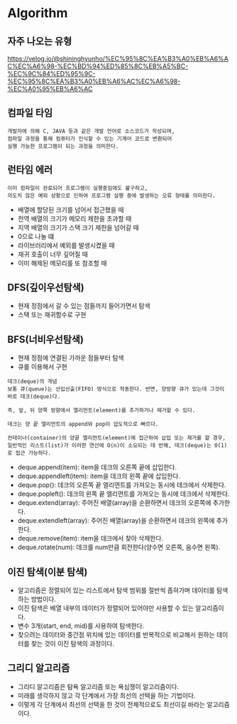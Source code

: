# Algorithm

## 자주 나오는 유형
https://velog.io/@shininghyunho/%EC%95%8C%EA%B3%A0%EB%A6%AC%EC%A6%98-%EC%BD%94%ED%85%8C%EB%A5%BC-%EC%9C%84%ED%95%9C-%EC%95%8C%EA%B3%A0%EB%A6%AC%EC%A6%98-%EC%A0%95%EB%A6%AC

## 컴파일 타임
```
개발자에 의해 C, JAVA 등과 같은 개발 언어로 소스코드가 작성되며, 
컴파일 과정을 통해 컴퓨터가 인식할 수 있는 기계어 코드로 변환되어 
실행 가능한 프로그램이 되는 과정을 의미한다.
```
## 런타임 에러
```
이미 컴파일이 완료되어 프로그램이 실행중임에도 불구하고, 
의도치 않은 예외 상황으로 인하여 프로그램 실행 중에 발생하는 오류 형태를 의미한다.
```
- 배열에 할당된 크기를 넘어서 접근했을 때
- 전역 배열의 크기가 메모리 제한을 초과할 때
- 지역 배열의 크기가 스택 크기 제한을 넘어갈 때
- 0으로 나눌 떄
- 라이브러리에서 예외를 발생시켰을 때
- 재귀 호출이 너무 깊어질 때
- 이미 해제된 메모리를 또 참조할 때

## DFS(깊이우선탐색)
- 현재 정점에서 갈 수 있는 점들까지 들어가면서 탐색
- 스택 또는 재귀함수로 구현

## BFS(너비우선탐색)
- 현재 정점에 연결된 가까운 점들부터 탐색
- 큐를 이용해서 구현
```
데크(deque)의 개념
보통 큐(queue)는 선입선출(FIFO) 방식으로 작동한다. 반면, 양방향 큐가 있는데 그것이 바로 데크(deque)다.

즉, 앞, 뒤 양쪽 방향에서 엘리먼트(element)를 추가하거나 제거할 수 있다.

데크는 양 끝 엘리먼트의 append와 pop이 압도적으로 빠르다.

컨테이너(container)의 양끝 엘리먼트(element)에 접근하여 삽입 또는 제거를 할 경우, 
일반적인 리스트(list)가 이러한 연산에 O(n)이 소요되는 데 반해, 데크(deque)는 O(1)로 접근 가능하다.
```
- deque.append(item): item을 데크의 오른쪽 끝에 삽입한다.
- deque.appendleft(item): item을 데크의 왼쪽 끝에 삽입한다.
- deque.pop(): 데크의 오른쪽 끝 엘리먼트를 가져오는 동시에 데크에서 삭제한다.
- deque.popleft(): 데크의 왼쪽 끝 엘리먼트를 가져오는 동시에 데크에서 삭제한다.
- deque.extend(array): 주어진 배열(array)을 순환하면서 데크의 오른쪽에 추가한다.
- deque.extendleft(array): 주어진 배열(array)을 순환하면서 데크의 왼쪽에 추가한다.
- deque.remove(item): item을 데크에서 찾아 삭제한다.
- deque.rotate(num): 데크를 num만큼 회전한다(양수면 오른쪽, 음수면 왼쪽).

## 이진 탐색(이분 탐색) 
- 알고리즘은 정렬되어 있는 리스트에서 탐색 범위를 절반씩 좁혀가며 데이터를 탐색하는 방법이다.
- 이진 탐색은 배열 내부의 데이터가 정렬되어 있어야만 사용할 수 있는 알고리즘이다.
- 변수 3개(start, end, mid)를 사용하여 탐색한다. 
- 찾으려는 데이터와 중간점 위치에 있는 데이터를 반복적으로 비교해서 원하는 데이터를 찾는 것이 이진 탐색의 과정이다.

## 그리디 알고리즘
- 그리디 알고리즘은 탐욕 알고리즘 또는 욕심쟁이 알고리즘이다.
- 미래를 생각하지 않고 각 단계에서 가장 최선의 선택을 하는 기법이다. 
- 이렇게 각 단계에서 최선의 선택을 한 것이 전체적으로도 최선이길 바라는 알고리즘이다.
